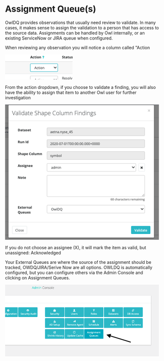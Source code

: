 # Assignment Queue(s)

OwlDQ provides observations that usually need review to validate. In many cases, it makes sense to assign the validation to a person that has access to the source data. Assignments can be handled by Owl internally, or an existing ServiceNow or JIRA queue when configured.

When reviewing any observation you will notice a column called "Action

![](<../.gitbook/assets/image (34).png>)

From the action dropdown, if you choose to validate a finding, you will also have the ability to assign that item to another Owl user for further investigation

![](<../.gitbook/assets/image (33).png>)

If you do not choose an assignee (X), it will mark the item as valid, but unassigned: Acknowledged

Your External Queues are where the source of the assignment should be tracked, OWDQ/JIRA/Serive Now are all options. OWLDQ is automatically configured, but you can configure others via the Admin Console and clicking on Assignment Queues.

![](<../.gitbook/assets/image (32).png>)
